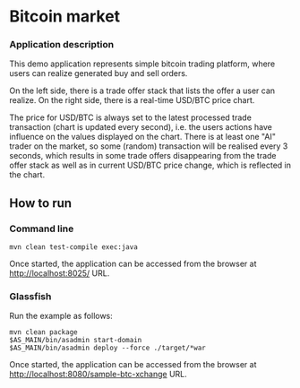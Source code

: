 <!--

    DO NOT ALTER OR REMOVE COPYRIGHT NOTICES OR THIS HEADER.

    Copyright (c) 2015 Oracle and/or its affiliates. All rights reserved.

    The contents of this file are subject to the terms of either the GNU
    General Public License Version 2 only ("GPL") or the Common Development
    and Distribution License("CDDL") (collectively, the "License").  You
    may not use this file except in compliance with the License.  You can
    obtain a copy of the License at
    http://glassfish.java.net/public/CDDL+GPL_1_1.html
    or packager/legal/LICENSE.txt.  See the License for the specific
    language governing permissions and limitations under the License.

    When distributing the software, include this License Header Notice in each
    file and include the License file at packager/legal/LICENSE.txt.

    GPL Classpath Exception:
    Oracle designates this particular file as subject to the "Classpath"
    exception as provided by Oracle in the GPL Version 2 section of the License
    file that accompanied this code.

    Modifications:
    If applicable, add the following below the License Header, with the fields
    enclosed by brackets [] replaced by your own identifying information:
    "Portions Copyright [year] [name of copyright owner]"

    Contributor(s):
    If you wish your version of this file to be governed by only the CDDL or
    only the GPL Version 2, indicate your decision by adding "[Contributor]
    elects to include this software in this distribution under the [CDDL or GPL
    Version 2] license."  If you don't indicate a single choice of license, a
    recipient has the option to distribute your version of this file under
    either the CDDL, the GPL Version 2 or to extend the choice of license to
    its licensees as provided above.  However, if you add GPL Version 2 code
    and therefore, elected the GPL Version 2 license, then the option applies
    only if the new code is made subject to such option by the copyright
    holder.

-->

# Bitcoin market

### Application description

This demo application represents simple bitcoin trading platform, where users can realize generated buy and sell orders.

On the left side, there is a trade offer stack that lists the offer a user can realize. On the right side, there is a real-time USD/BTC price chart.

The price for USD/BTC is always set to the latest processed trade transaction (chart is updated every second), i.e. the users actions
have influence on the values displayed on the chart. There is at least one "AI" trader on the market, so some (random) transaction will
be realised every 3 seconds, which results in some trade offers disappearing from the trade offer stack as well as in current USD/BTC price change, which is reflected in the chart.

## How to run

### Command line

`mvn clean test-compile exec:java`

Once started, the application can be accessed from the browser at [http://localhost:8025/](http://localhost:8025) URL.

### Glassfish

Run the example as follows:

```
mvn clean package
$AS_MAIN/bin/asadmin start-domain
$AS_MAIN/bin/asadmin deploy --force ./target/*war
```

Once started, the application can be accessed from the browser at [http://localhost:8080/sample-btc-xchange](http://localhost:8080/sample-btc-xchange) URL.
